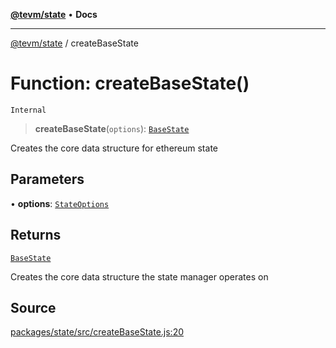 [**@tevm/state**](../README.md) • **Docs**

***

[@tevm/state](../globals.md) / createBaseState

# Function: createBaseState()

`Internal`

> **createBaseState**(`options`): [`BaseState`](../type-aliases/BaseState.md)

Creates the core data structure for ethereum state

## Parameters

• **options**: [`StateOptions`](../type-aliases/StateOptions.md)

## Returns

[`BaseState`](../type-aliases/BaseState.md)

Creates the core data structure the state manager operates on

## Source

[packages/state/src/createBaseState.js:20](https://github.com/evmts/tevm-monorepo/blob/main/packages/state/src/createBaseState.js#L20)
